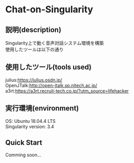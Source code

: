 # Chat-on-Singularity

## 説明(description)
Singularity上で動く音声対話システム環境を構築<br>
使用したツールは以下の通り

## 使用したツール(tools used)
julius:https://julius.osdn.jp/<br>
OpenJTalk:http://open-jtalk.sp.nitech.ac.jp/<br>
a3rt:https://a3rt.recruit-tech.co.jp/?utm_source=lifehacker

## 実行環境(environment)
OS: Ubuntu 18.04.4 LTS<br>
Singularity version: 3.4

## Quick Start
Comming soon...
